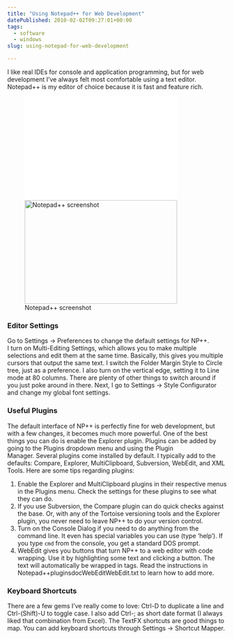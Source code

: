 ```yaml
---
title: "Using Notepad++ for Web Development"
datePublished: 2010-02-02T09:27:01+00:00
tags:
  - software
  - windows
slug: using-notepad-for-web-development

---
```



<p>I like real IDEs for console and application programming, but for web development I&#8217;ve always felt most comfortable using a text editor. Notepad++ is my editor of choice because it is fast and feature rich.</p>
<figure id="attachment_9" style="width: 350px;" class="wp-caption aligncenter"><a href="http://davidosomething.com/content/uploads/npp.png"><img src="data:image/gif;base64,R0lGODdhAQABAPAAAP///wAAACwAAAAAAQABAEACAkQBADs=" data-lazy-type="image" data-lazy-src="http://davidosomething.com/content/uploads/npp-350x238.png" alt="Notepad++ screenshot" title="Notepad++ screenshot" width="350" height="238" class="lazy lazy-hidden size-medium wp-image-9" /><noscript><img src="http://davidosomething.com/content/uploads/npp-350x238.png" alt="Notepad++ screenshot" title="Notepad++ screenshot" width="350" height="238" class="size-medium wp-image-9" /></noscript></a><figcaption class="wp-caption-text">Notepad++ screenshot</figcaption></figure>
<h3>Editor Settings</h3>
<p>Go to Settings -> Preferences to change the default settings for NP++.<br />
I turn on Multi-Editing Settings, which allows you to make multiple selections and edit them at the same time. Basically, this gives you multiple cursors that output the same text. I switch the Folder Margin Style to Circle tree, just as a preference. I also turn on the vertical edge, setting it to Line mode at 80 columns. There are plenty of other things to switch around if you just poke around in there. Next, I go to Settings -> Style Configurator and change my global font settings.</p>
<h3>Useful Plugins</h3>
<p>The default interface of NP++ is perfectly fine for web development, but with a few changes, it becomes much more powerful. One of the best things you can do is enable the Explorer plugin. Plugins can be added by going to the Plugins dropdown menu and using the Plugin<br />
Manager. Several plugins come installed by default. I typically add to the defaults: Compare, Explorer, MultiClipboard, Subversion, WebEdit, and XML Tools. Here are some tips regarding plugins:</p>
<ol>
<li>Enable the Explorer and MultiClipboard plugins in their respective menus in the Plugins menu. Check the settings for these plugins to see what they can do.</li>
<li>If you use Subversion, the Compare plugin can do quick checks against the base. Or, with any of the Tortoise versioning tools and the Explorer plugin, you never need to leave NP++ to do your version control.</li>
<li>Turn on the Console Dialog if you need to do anything from the command line. It even has special variables you can use (type &#8216;help&#8217;). If you type <code>cmd</code> from the console, you get a standard DOS prompt.</li>
<li>WebEdit gives you buttons that turn NP++ to a web editor with code wrapping. Use it by highlighting some text and clicking a button. The text will automatically be wrapped in tags. Read the instructions in Notepad++pluginsdocWebEditWebEdit.txt to learn how to add more.</li>
</ol>
<h3>Keyboard Shortcuts</h3>
<p>There are a few gems I&#8217;ve really come to love: Ctrl-D to duplicate a line and Ctrl-(Shift)-U to toggle case. I also add Ctrl-; as short date format (I always liked that combination from Excel). The TextFX shortcuts are good things to map. You can add keyboard shortcuts through Settings -> Shortcut Mapper.</p>

